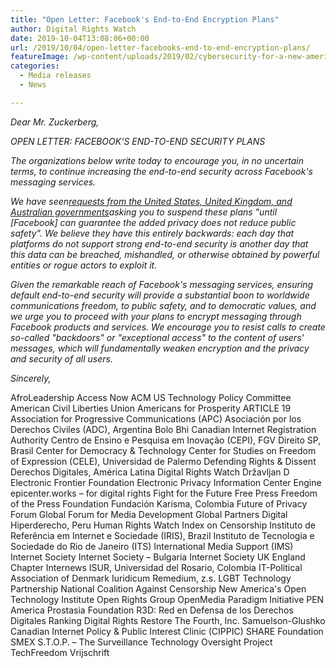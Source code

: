 ```yaml
---
title: "Open Letter: Facebook's End-to-End Encryption Plans"
author: Digital Rights Watch
date: 2019-10-04T13:08:06+00:00
url: /2019/10/04/open-letter-facebooks-end-to-end-encryption-plans/
featureImage: /wp-content/uploads/2019/02/cybersecurity-for-a-new-america-2016_image.width-800.jpg
categories:
  - Media releases
  - News

---
```

_Dear Mr. Zuckerberg,_

_OPEN LETTER: FACEBOOK'S END-TO-END SECURITY PLANS_

_The organizations below write today to encourage you, in no uncertain terms, to continue increasing the end-to-end security across Facebook's messaging services._

_We have seen<a href="https://cdt.org/files/2019/10/US-UK-Australia-letter-to-Zuckerberg-10-4-19.pdf" target="_blank" rel="noreferrer noopener">requests from the United States, United Kingdom, and Australian governments</a>asking you to suspend these plans "until [Facebook] can guarantee the added privacy does not reduce public safety". We believe they have this entirely backwards: each day that platforms do not support strong end-to-end security is another day that this data can be breached, mishandled, or otherwise obtained by powerful entities or rogue actors to exploit it._

_Given the remarkable reach of Facebook's messaging services, ensuring default end-to-end security will provide a substantial boon to worldwide communications freedom, to public safety, and to democratic values, and we urge you to proceed with your plans to encrypt messaging through Facebook products and services. We encourage you to resist calls to create so-called "backdoors" or "exceptional access" to the content of users' messages, which will fundamentally weaken encryption and the privacy and security of all users._

_Sincerely,_

AfroLeadership
Access Now
ACM US Technology Policy Committee
American Civil Liberties Union
Americans for Prosperity
ARTICLE 19
Association for Progressive Communications (APC)
Asociación por los Derechos Civiles (ADC), Argentina
Bolo Bhi
Canadian Internet Registration Authority
Centro de Ensino e Pesquisa em Inovação (CEPI), FGV Direito SP, Brasil
Center for Democracy & Technology
Center for Studies on Freedom of Expression (CELE), Universidad de Palermo
Defending Rights & Dissent
Derechos Digitales, América Latina
Digital Rights Watch
Državljan D
Electronic Frontier Foundation
Electronic Privacy Information Center
Engine
epicenter.works – for digital rights
Fight for the Future
Free Press
Freedom of the Press Foundation
Fundación Karisma, Colombia
Future of Privacy Forum
Global Forum for Media Development
Global Partners Digital
Hiperderecho, Peru
Human Rights Watch
Index on Censorship
Instituto de Referência em Internet e Sociedade (IRIS), Brazil
Instituto de Tecnologia e Sociedade do Rio de Janeiro (ITS)
International Media Support (IMS)
Internet Society
Internet Society – Bulgaria
Internet Society UK England Chapter
Internews
ISUR, Universidad del Rosario, Colombia
IT-Political Association of Denmark
Iuridicum Remedium, z.s.
LGBT Technology Partnership
National Coalition Against Censorship
New America's Open Technology Institute
Open Rights Group
OpenMedia
Paradigm Initiative
PEN America
Prostasia Foundation
R3D: Red en Defensa de los Derechos Digitales
Ranking Digital Rights
Restore The Fourth, Inc.
Samuelson-Glushko Canadian Internet Policy & Public Interest Clinic (CIPPIC)
SHARE Foundation
SMEX
S.T.O.P. – The Surveillance Technology Oversight Project
TechFreedom
Vrijschrift

